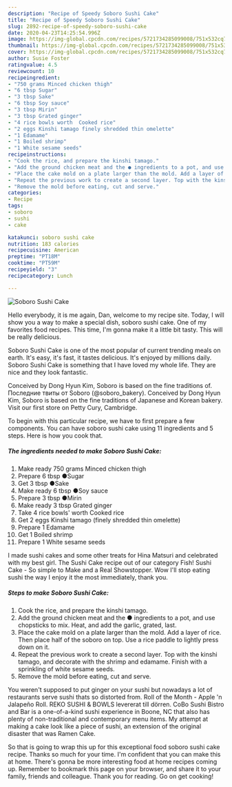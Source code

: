 ```yaml
---
description: "Recipe of Speedy Soboro Sushi Cake"
title: "Recipe of Speedy Soboro Sushi Cake"
slug: 2892-recipe-of-speedy-soboro-sushi-cake
date: 2020-04-23T14:25:54.996Z
image: https://img-global.cpcdn.com/recipes/5721734285099008/751x532cq70/soboro-sushi-cake-recipe-main-photo.jpg
thumbnail: https://img-global.cpcdn.com/recipes/5721734285099008/751x532cq70/soboro-sushi-cake-recipe-main-photo.jpg
cover: https://img-global.cpcdn.com/recipes/5721734285099008/751x532cq70/soboro-sushi-cake-recipe-main-photo.jpg
author: Susie Foster
ratingvalue: 4.5
reviewcount: 10
recipeingredient:
- "750 grams Minced chicken thigh"
- "6 tbsp Sugar"
- "3 tbsp Sake"
- "6 tbsp Soy sauce"
- "3 tbsp Mirin"
- "3 tbsp Grated ginger"
- "4 rice bowls worth  Cooked rice"
- "2 eggs Kinshi tamago finely shredded thin omelette"
- "1 Edamame"
- "1 Boiled shrimp"
- "1 White sesame seeds"
recipeinstructions:
- "Cook the rice, and prepare the kinshi tamago."
- "Add the ground chicken meat and the ● ingredients to a pot, and use chopsticks to mix. Heat, and add the garlic, grated, last."
- "Place the cake mold on a plate larger than the mold. Add a layer of rice. Then place half of the soboro on top. Use a rice paddle to lightly press down on it."
- "Repeat the previous work to create a second layer. Top with the kinshi tamago, and decorate with the shrimp and edamame. Finish with a sprinkling of white sesame seeds."
- "Remove the mold before eating, cut and serve."
categories:
- Recipe
tags:
- soboro
- sushi
- cake

katakunci: soboro sushi cake 
nutrition: 183 calories
recipecuisine: American
preptime: "PT18M"
cooktime: "PT59M"
recipeyield: "3"
recipecategory: Lunch

---
```



![Soboro Sushi Cake](https://img-global.cpcdn.com/recipes/5721734285099008/751x532cq70/soboro-sushi-cake-recipe-main-photo.jpg)

Hello everybody, it is me again, Dan, welcome to my recipe site. Today, I will show you a way to make a special dish, soboro sushi cake. One of my favorites food recipes. This time, I'm gonna make it a little bit tasty. This will be really delicious.

Soboro Sushi Cake is one of the most popular of current trending meals on earth. It's easy, it's fast, it tastes delicious. It's enjoyed by millions daily. Soboro Sushi Cake is something that I have loved my whole life. They are nice and they look fantastic.

Conceived by Dong Hyun Kim, Soboro is based on the fine traditions of. Последние твиты от Soboro (@soboro_bakery). Conceived by Dong Hyun Kim, Soboro is based on the fine traditions of Japanese and Korean bakery. Visit our first store on Petty Cury, Cambridge.


To begin with this particular recipe, we have to first prepare a few components. You can have soboro sushi cake using 11 ingredients and 5 steps. Here is how you cook that.

<!--inarticleads1-->

##### The ingredients needed to make Soboro Sushi Cake:

1. Make ready 750 grams Minced chicken thigh
1. Prepare 6 tbsp ●Sugar
1. Get 3 tbsp ●Sake
1. Make ready 6 tbsp ●Soy sauce
1. Prepare 3 tbsp ●Mirin
1. Make ready 3 tbsp Grated ginger
1. Take 4 rice bowls&#39; worth  Cooked rice
1. Get 2 eggs Kinshi tamago (finely shredded thin omelette)
1. Prepare 1 Edamame
1. Get 1 Boiled shrimp
1. Prepare 1 White sesame seeds


I made sushi cakes and some other treats for Hina Matsuri and celebrated with my best girl. The Sushi Cake recipe out of our category Fish! Sushi Cake - So simple to Make and a Real Showstopper. Wow I&#39;ll stop eating sushi the way I enjoy it the most immediately, thank you. 

<!--inarticleads2-->

##### Steps to make Soboro Sushi Cake:

1. Cook the rice, and prepare the kinshi tamago.
1. Add the ground chicken meat and the ● ingredients to a pot, and use chopsticks to mix. Heat, and add the garlic, grated, last.
1. Place the cake mold on a plate larger than the mold. Add a layer of rice. Then place half of the soboro on top. Use a rice paddle to lightly press down on it.
1. Repeat the previous work to create a second layer. Top with the kinshi tamago, and decorate with the shrimp and edamame. Finish with a sprinkling of white sesame seeds.
1. Remove the mold before eating, cut and serve.


You weren&#39;t supposed to put ginger on your sushi but nowadays a lot of restaurants serve sushi thats so distorted from. Roll of the Month - Apple &#39;n Jalapeño Roll. REKO SUSHI &amp; BOWLS levererat till dörren. CoBo Sushi Bistro and Bar is a one-of-a-kind sushi experience in Boone, NC that also has plenty of non-traditional and contemporary menu items. My attempt at making a cake look like a piece of sushi, an extension of the original disaster that was Ramen Cake. 

So that is going to wrap this up for this exceptional food soboro sushi cake recipe. Thanks so much for your time. I'm confident that you can make this at home. There's gonna be more interesting food at home recipes coming up. Remember to bookmark this page on your browser, and share it to your family, friends and colleague. Thank you for reading. Go on get cooking!
